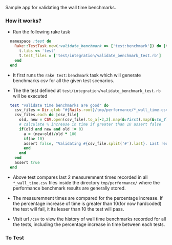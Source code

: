 Sample app for validating the wall time benchmarks. 

### How it works?
* Run the following rake task
```ruby
  namespace :test do
    Rake::TestTask.new(:validate_benchmark => ['test:benchmark']) do |t|
      t.libs << 'test'
      t.test_files = ['test/integration/validate_benchmark_test.rb']
    end
  end
```

* It first runs the `rake test:benchmark` task which will generate benchmarks
csv for all the given test scenarios.

* The the test defined at `test/integration/validate_benchmark_test.rb` will be executed
```ruby
  test "validate time benchmarks are good" do
    csv_files = Dir.glob "#{Rails.root}/tmp/performance/*_wall_time.csv"
    csv_files.each do |csv_file|
      old, new = CSV.open(csv_file).to_a[-2,2].map(&:first).map(&:to_f)
      # calculate % increase in time if greater than 10 assert false
      if(old and new and old != 0)
        a = (new-old)/old * 100
        if(a> 10)
        assert false, "Validating #{csv_file.split('#').last}. Last request took around #{new} to finish.  #{a.to_i} % more than previous"
        end
      end
    end
    assert true
  end
```

* Above test compares last 2 measuremnent times recorded in all `*_wall_time.csv` 
files inside the directory `tmp/performance/` where the performance benchmark results
are generally stored.

* The measuremnent times are compared for the percentage increase. If the
percentage increase of time is greater than 10(for now hardcoded) the test will
fail, it its lesser than 10 the test will pass.

* Visit url `/csv` to view the history of wall time benchmarks recorded for all the 
tests, including the percentage increase in time between each tests.

### To Test

